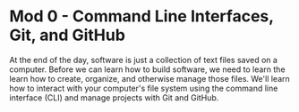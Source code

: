 # Mod 0 - Command Line Interfaces, Git, and GitHub

At the end of the day, software is just a collection of text files saved on a computer. Before we can learn how to build software, we need to learn the learn how to create, organize, and otherwise manage those files. We'll learn how to interact with your computer's file system using the command line interface (CLI) and manage projects with Git and GitHub.

